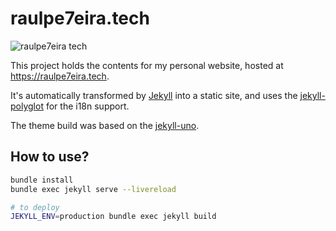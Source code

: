 # raulpe7eira.tech

![raulpe7eira tech](https://github.com/user-attachments/assets/6f17cbb2-2ffb-4caa-b929-e988dd3d81f3)

This project holds the contents for my personal website, hosted at <https://raulpe7eira.tech>.

It's automatically transformed by [Jekyll](https://jekyllrb.com/ "link to Jekyll website") into a static site, and uses the [jekyll-polyglot](https://polyglot.untra.io/ "link to polyglot website") for the i18n support.

The theme build was based on the [jekyll-uno](https://github.com/joshgerdes/jekyll-uno "link to source of the jekyll-one theme").

## How to use?

```bash
bundle install
bundle exec jekyll serve --livereload

# to deploy
JEKYLL_ENV=production bundle exec jekyll build
```
